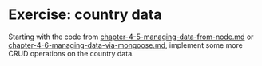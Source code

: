 # Exercise: country data

Starting with the code from [chapter-4-5-managing-data-from-node.md](chapter-4-5-managing-data-from-node.md) or [chapter-4-6-managing-data-via-mongoose.md](chapter-4-6-managing-data-via-mongoose.md), implement some more CRUD operations on the country data.
